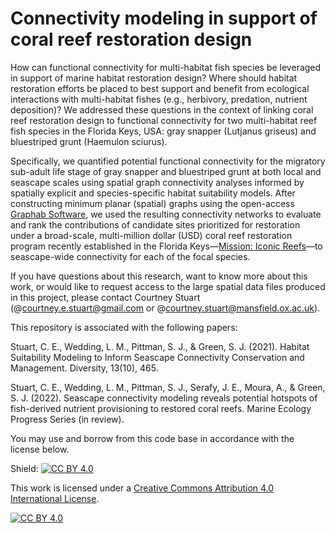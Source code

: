 # Connectivity modeling in support of coral reef restoration design 

How can functional connectivity for multi-habitat fish species be leveraged in support of marine habitat restoration design? Where should habitat restoration efforts be placed to best support and benefit from ecological interactions with multi-habitat fishes (e.g., herbivory, predation, nutrient deposition)? We addressed these questions in the context of linking coral reef restoration design to functional connectivity for two multi-habitat reef fish species in the Florida Keys, USA: gray snapper (Lutjanus griseus) and bluestriped grunt (Haemulon sciurus). 

Specifically, we quantified potential functional connectivity for the migratory sub-adult life stage of gray snapper and bluestriped grunt at both local and seascape scales using spatial graph connectivity analyses informed by spatially explicit and species-specific habitat suitability models. After constructing minimum planar (spatial) graphs using the open-access [Graphab Software](https://sourcesup.renater.fr/www/graphab/en/home.html), we used the resulting connectivity networks to evaluate and rank the contributions of candidate sites prioritized for restoration under a broad-scale, multi-million dollar (USD) coral reef restoration program recently established in the Florida Keys—[Mission: Iconic Reefs](https://www.fisheries.noaa.gov/southeast/habitat-conservation/restoring-seven-iconic-reefs-mission-recover-coral-reefs-florida-keys)—to seascape-wide connectivity for each of the focal species. 

If you have questions about this research, want to know more about this work, or would like to request access to the large spatial data files produced in this project, please contact Courtney Stuart (@courtney.e.stuart@gmail.com or @courtney.stuart@mansfield.ox.ac.uk).

This repository is associated with the following papers:

Stuart, C. E., Wedding, L. M., Pittman, S. J., & Green, S. J. (2021). Habitat Suitability Modeling to Inform Seascape Connectivity Conservation and Management. Diversity, 13(10), 465.

Stuart, C. E., Wedding, L. M., Pittman, S. J., Serafy, J. E., Moura, A., & Green, S. J. (2022). Seascape connectivity modeling reveals potential hotspots of fish-derived nutrient provisioning to restored coral reefs. Marine Ecology Progress Series (in review).

You may use and borrow from this code base in accordance with the license below. 

Shield: [![CC BY 4.0][cc-by-shield]][cc-by]

This work is licensed under a
[Creative Commons Attribution 4.0 International License][cc-by].

[![CC BY 4.0][cc-by-image]][cc-by]

[cc-by]: http://creativecommons.org/licenses/by/4.0/
[cc-by-image]: https://i.creativecommons.org/l/by/4.0/88x31.png
[cc-by-shield]: https://img.shields.io/badge/License-CC%20BY%204.0-lightgrey.svg
